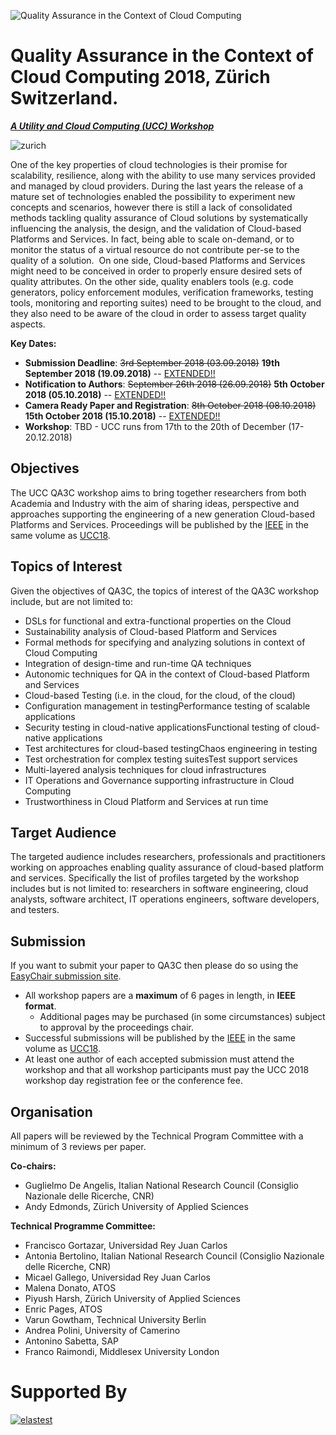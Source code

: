 ![Quality Assurance in the Context of Cloud Computing](logo.png)

# Quality Assurance in the Context of Cloud Computing 2018, Zürich Switzerland.

***[A Utility and Cloud Computing (UCC) Workshop](http://ucc-conference.org)***

![zurich](zurich.jpg)

One of the key properties of cloud technologies is their promise for scalability, resilience, along with the ability to use many services provided and managed by cloud providers. During the last years the release of a mature set of technologies enabled the possibility to experiment new concepts and scenarios, however there is still a lack of consolidated methods tackling quality assurance of Cloud solutions by systematically influencing the analysis, the design, and the validation of Cloud-based Platforms and Services. In fact, being able to scale on-demand, or to monitor the status of a virtual resource do not contribute per-se to the quality of a solution.  On one side, Cloud-based Platforms and Services might need to be conceived in order to properly ensure desired sets of quality attributes. On the other side, quality enablers tools (e.g. code generators, policy enforcement modules, verification frameworks, testing tools, monitoring and reporting suites) need to be brought to the cloud, and they also need to be aware of the cloud in order to assess target quality aspects.

**Key Dates:**

* **Submission Deadline**: ~~3rd September 2018 (03.09.2018)~~ **19th September 2018 (19.09.2018)** -- <u>EXTENDED!!</u> 
* **Notification to Authors**: ~~September 26th 2018 (26.09.2018)~~ **5th October 2018 (05.10.2018)** -- <u>EXTENDED!!</u> 
* **Camera Ready Paper and Registration**: ~~8th October 2018 (08.10.2018)~~ **15th October 2018 (15.10.2018)** -- <u>EXTENDED!!</u> 
* **Workshop**: TBD - UCC runs from 17th to the 20th of December (17-20.12.2018)

## Objectives

The UCC QA3C workshop aims to bring together researchers from both Academia and Industry with the aim of sharing ideas, perspective and approaches supporting the engineering of a new generation Cloud-based Platforms and Services. Proceedings will be published by the [IEEE](http://www.ieee.org) in the same volume as [UCC18](http://ucc-conference.org).

## Topics of Interest

Given the objectives of QA3C, the topics of interest of the QA3C workshop include, but are not limited to:

* DSLs for functional and extra-functional properties on the Cloud
* Sustainability analysis of Cloud-based Platform and Services
* Formal methods for specifying and analyzing solutions in context of Cloud Computing
* Integration of design-time and run-time QA techniques
* Autonomic techniques for QA in the context of Cloud-based Platform and Services
* Cloud-based Testing (i.e. in the cloud, for the cloud, of the cloud)
* Configuration management in testingPerformance testing of scalable applications
* Security testing in cloud-native applicationsFunctional testing of cloud-native applications
* Test architectures for cloud-based testingChaos engineering in testing
* Test orchestration for complex testing suitesTest support services
* Multi-layered analysis techniques for cloud infrastructures
* IT Operations and Governance supporting infrastructure in Cloud Computing
* Trustworthiness in Cloud Platform and Services at run time

## Target Audience

The targeted audience includes researchers, professionals and practitioners working on approaches enabling quality assurance of cloud-based platform and services. Specifically the list of profiles targeted by the workshop includes but is not limited to: researchers in software engineering, cloud analysts, software architect, IT operations engineers, software developers, and testers.

## Submission

If you want to submit your paper to QA3C then please do so using the [EasyChair submission site](https://easychair.org/conferences/?conf=qa3c).  

* All workshop papers are a **maximum** of 6 pages in length, in **IEEE format**. 
  * Additional pages may be purchased (in some circumstances) subject to approval by the proceedings chair.
* Successful submissions will be published by the [IEEE](http://www.ieee.org) in the same volume as [UCC18](http://ucc-conference.org).
* At least one author of each accepted submission must attend the workshop and that all workshop participants must pay the UCC 2018 workshop day registration fee or the conference fee.

## Organisation

All papers will be reviewed by the Technical Program Committee with a minimum of 3 reviews per paper. 

**Co-chairs:**

* Guglielmo De Angelis, Italian National Research Council (Consiglio Nazionale delle Ricerche, CNR)
* Andy Edmonds, Zürich University of Applied Sciences

**Technical Programme Committee:**

* Francisco Gortazar, Universidad Rey Juan Carlos
* Antonia Bertolino, Italian National Research Council (Consiglio Nazionale delle Ricerche, CNR)
* Micael Gallego, Universidad Rey Juan Carlos
* Malena Donato, ATOS
* Piyush Harsh, Zürich University of Applied Sciences
* Enric Pages, ATOS
* Varun Gowtham, Technical University Berlin
* Andrea Polini, University of Camerino
* Antonino Sabetta, SAP
* Franco Raimondi, Middlesex University London

# Supported By

[![elastest](./elastest.png)](http://www.elastest.io)